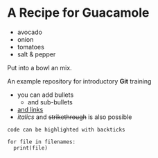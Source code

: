 # A Recipe for Guacamole

- avocado
- onion
- tomatoes
- salt & pepper

Put into a bowl an mix.


An example repository for introductory **Git** training

<!-- add HTML comment -->

- you can add bullets
  - and sub-bullets
- [and links](https://bio-it.embl.de)
- *italics* and ~~strikethrough~~ is also possible

`code can be highlighted with backticks`

```
for file in filenames:
  print(file)
```

